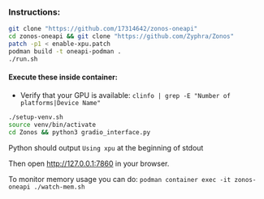 ### Instructions:
```bash
git clone "https://github.com/17314642/zonos-oneapi"
cd zonos-oneapi && git clone "https://github.com/Zyphra/Zonos"
patch -p1 < enable-xpu.patch
podman build -t oneapi-podman .
./run.sh
```

#### Execute these inside container:
- Verify that your GPU is available: `clinfo | grep -E "Number of platforms|Device Name"`

```bash
./setup-venv.sh
source venv/bin/activate
cd Zonos && python3 gradio_interface.py
```
Python should output `Using xpu` at the beginning of stdout

Then open http://127.0.0.1:7860 in your browser.

To monitor memory usage you can do: `podman container exec -it zonos-oneapi ./watch-mem.sh`
